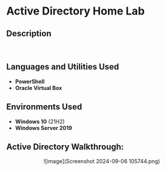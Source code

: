 <h1>Active Directory Home Lab</h1>

 
<h2>Description</h2>

<br />


<h2>Languages and Utilities Used</h2>

- <b>PowerShell</b> 
- <b>Oracle Virtual Box</b>

<h2>Environments Used </h2>

- <b>Windows 10</b> (21H2)
- <b>Windows Server 2019</b>
<h2>Active Directory Walkthrough:</h2>

<p align="center">
![image](Screenshot 2024-09-06 105744.png)

<!--
 ```diff
- text in red
+ text in green
! text in orange
# text in gray
@@ text in purple (and bold)@@
```
--!>
